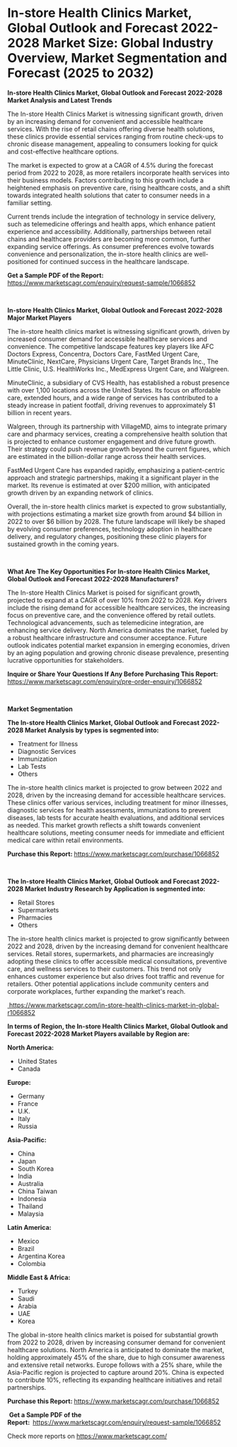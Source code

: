 <p><h1>In-store Health Clinics Market, Global Outlook and Forecast 2022-2028 Market Size: Global Industry Overview, Market Segmentation and Forecast (2025 to 2032)</h1></p><p><strong>In-store Health Clinics Market, Global Outlook and Forecast 2022-2028 Market Analysis and Latest Trends</strong></p>
<p><p>The In-store Health Clinics Market is witnessing significant growth, driven by an increasing demand for convenient and accessible healthcare services. With the rise of retail chains offering diverse health solutions, these clinics provide essential services ranging from routine check-ups to chronic disease management, appealing to consumers looking for quick and cost-effective healthcare options. </p><p>The market is expected to grow at a CAGR of 4.5% during the forecast period from 2022 to 2028, as more retailers incorporate health services into their business models. Factors contributing to this growth include a heightened emphasis on preventive care, rising healthcare costs, and a shift towards integrated health solutions that cater to consumer needs in a familiar setting. </p><p>Current trends include the integration of technology in service delivery, such as telemedicine offerings and health apps, which enhance patient experience and accessibility. Additionally, partnerships between retail chains and healthcare providers are becoming more common, further expanding service offerings. As consumer preferences evolve towards convenience and personalization, the in-store health clinics are well-positioned for continued success in the healthcare landscape.</p></p>
<p><strong>Get a Sample PDF of the Report:&nbsp;</strong> <a href="https://www.marketscagr.com/enquiry/request-sample/1066852?utm_campaign=2959&utm_medium=2&utm_source=Github&utm_content=ia&utm_term=21032025&utm_id=in-store-health-clinics-market-global-outlook-and-forecast-2022-2028">https://www.marketscagr.com/enquiry/request-sample/1066852</a></p>
<p>&nbsp;</p>
<p><strong>In-store Health Clinics Market, Global Outlook and Forecast 2022-2028 Major Market Players</strong></p>
<p><p>The in-store health clinics market is witnessing significant growth, driven by increased consumer demand for accessible healthcare services and convenience. The competitive landscape features key players like AFC Doctors Express, Concentra, Doctors Care, FastMed Urgent Care, MinuteClinic, NextCare, Physicians Urgent Care, Target Brands Inc., The Little Clinic, U.S. HealthWorks Inc., MedExpress Urgent Care, and Walgreen.</p><p>MinuteClinic, a subsidiary of CVS Health, has established a robust presence with over 1,100 locations across the United States. Its focus on affordable care, extended hours, and a wide range of services has contributed to a steady increase in patient footfall, driving revenues to approximately $1 billion in recent years.</p><p>Walgreen, through its partnership with VillageMD, aims to integrate primary care and pharmacy services, creating a comprehensive health solution that is projected to enhance customer engagement and drive future growth. Their strategy could push revenue growth beyond the current figures, which are estimated in the billion-dollar range across their health services.</p><p>FastMed Urgent Care has expanded rapidly, emphasizing a patient-centric approach and strategic partnerships, making it a significant player in the market. Its revenue is estimated at over $200 million, with anticipated growth driven by an expanding network of clinics.</p><p>Overall, the in-store health clinics market is expected to grow substantially, with projections estimating a market size growth from around $4 billion in 2022 to over $6 billion by 2028. The future landscape will likely be shaped by evolving consumer preferences, technology adoption in healthcare delivery, and regulatory changes, positioning these clinic players for sustained growth in the coming years.</p></p>
<p>&nbsp;</p>
<p><strong>What Are The Key Opportunities For In-store Health Clinics Market, Global Outlook and Forecast 2022-2028 Manufacturers?</strong></p>
<p><p>The In-store Health Clinics Market is poised for significant growth, projected to expand at a CAGR of over 10% from 2022 to 2028. Key drivers include the rising demand for accessible healthcare services, the increasing focus on preventive care, and the convenience offered by retail outlets. Technological advancements, such as telemedicine integration, are enhancing service delivery. North America dominates the market, fueled by a robust healthcare infrastructure and consumer acceptance. Future outlook indicates potential market expansion in emerging economies, driven by an aging population and growing chronic disease prevalence, presenting lucrative opportunities for stakeholders.</p></p>
<p><strong>Inquire or Share Your Questions If Any Before Purchasing This Report:</strong> <a href="https://www.marketscagr.com/enquiry/pre-order-enquiry/1066852?utm_campaign=2959&utm_medium=2&utm_source=Github&utm_content=ia&utm_term=21032025&utm_id=in-store-health-clinics-market-global-outlook-and-forecast-2022-2028">https://www.marketscagr.com/enquiry/pre-order-enquiry/1066852</a></p>
<p>&nbsp;</p>
<p><strong>Market Segmentation</strong></p>
<p><strong>The In-store Health Clinics Market, Global Outlook and Forecast 2022-2028 Market Analysis by types is segmented into:</strong></p>
<p><ul><li>Treatment for Illness</li><li>Diagnostic Services</li><li>Immunization</li><li>Lab Tests</li><li>Others</li></ul></p>
<p><p>The in-store health clinics market is projected to grow between 2022 and 2028, driven by the increasing demand for accessible healthcare services. These clinics offer various services, including treatment for minor illnesses, diagnostic services for health assessments, immunizations to prevent diseases, lab tests for accurate health evaluations, and additional services as needed. This market growth reflects a shift towards convenient healthcare solutions, meeting consumer needs for immediate and efficient medical care within retail environments.</p></p>
<p><strong>Purchase this Report:&nbsp;</strong><a href="https://www.marketscagr.com/purchase/1066852?utm_campaign=2959&utm_medium=2&utm_source=Github&utm_content=ia&utm_term=21032025&utm_id=in-store-health-clinics-market-global-outlook-and-forecast-2022-2028">https://www.marketscagr.com/purchase/1066852</a></p>
<p>&nbsp;</p>
<p><strong>The In-store Health Clinics Market, Global Outlook and Forecast 2022-2028 Market Industry Research by Application is segmented into:</strong></p>
<p><ul><li>Retail Stores</li><li>Supermarkets</li><li>Pharmacies</li><li>Others</li></ul></p>
<p><p>The in-store health clinics market is projected to grow significantly between 2022 and 2028, driven by the increasing demand for convenient healthcare services. Retail stores, supermarkets, and pharmacies are increasingly adopting these clinics to offer accessible medical consultations, preventive care, and wellness services to their customers. This trend not only enhances customer experience but also drives foot traffic and revenue for retailers. Other potential applications include community centers and corporate workplaces, further expanding the market's reach.</p></p>
<p><a href="https://www.marketscagr.com/in-store-health-clinics-market-in-global-r1066852?utm_campaign=2959&utm_medium=2&utm_source=Github&utm_content=ia&utm_term=21032025&utm_id=in-store-health-clinics-market-global-outlook-and-forecast-2022-2028">&nbsp;https://www.marketscagr.com/in-store-health-clinics-market-in-global-r1066852</a></p>
<p><strong>In terms of Region, the In-store Health Clinics Market, Global Outlook and Forecast 2022-2028 Market Players available by Region are:</strong></p>
<p>
    <p> <strong> North America: </strong>
        <ul>
            <li>United States</li>
            <li>Canada</li>
        </ul>
        </p> 
    <p> <strong> Europe: </strong>
        <ul>
            <li>Germany</li>
            <li>France</li>
            <li>U.K.</li>
            <li>Italy</li>
            <li>Russia</li>
        </ul>
        </p> 
    <p> <strong> Asia-Pacific: </strong>
        <ul>
            <li>China</li>
            <li>Japan</li>
            <li>South Korea</li>
            <li>India</li>
            <li>Australia</li>
            <li>China Taiwan</li>
            <li>Indonesia</li>
            <li>Thailand</li>
            <li>Malaysia</li>
        </ul>
        </p> 
    <p> <strong> Latin America: </strong>
        <ul>
            <li>Mexico</li>
            <li>Brazil</li>
            <li>Argentina Korea</li>
            <li>Colombia</li>
        </ul>
        </p> 
    <p> <strong> Middle East & Africa: </strong>
        <ul>
            <li>Turkey</li>
            <li>Saudi</li>
            <li>Arabia</li>
            <li>UAE</li>
            <li>Korea</li>
        </ul>
    </p>
    </p>
<p><p>The global in-store health clinics market is poised for substantial growth from 2022 to 2028, driven by increasing consumer demand for convenient healthcare solutions. North America is anticipated to dominate the market, holding approximately 45% of the share, due to high consumer awareness and extensive retail networks. Europe follows with a 25% share, while the Asia-Pacific region is projected to capture around 20%. China is expected to contribute 10%, reflecting its expanding healthcare initiatives and retail partnerships.</p></p>
<p><strong>Purchase this Report: </strong><a href="https://www.marketscagr.com/purchase/1066852?utm_campaign=2959&utm_medium=2&utm_source=Github&utm_content=ia&utm_term=21032025&utm_id=in-store-health-clinics-market-global-outlook-and-forecast-2022-2028">https://www.marketscagr.com/purchase/1066852</a></p>
<p>&nbsp;<strong>Get a Sample PDF of the Report:&nbsp;&nbsp;</strong><a href="https://www.marketscagr.com/enquiry/request-sample/1066852?utm_campaign=2959&utm_medium=2&utm_source=Github&utm_content=ia&utm_term=21032025&utm_id=in-store-health-clinics-market-global-outlook-and-forecast-2022-2028">https://www.marketscagr.com/enquiry/request-sample/1066852</a></p>
<p><strong></strong></p>
<p>Check more reports on <a href="https://www.marketscagr.com/?utm_campaign=2959&utm_medium=2&utm_source=Github&utm_content=ia&utm_term=21032025&utm_id=in-store-health-clinics-market-global-outlook-and-forecast-2022-2028">https://www.marketscagr.com/</a></p>